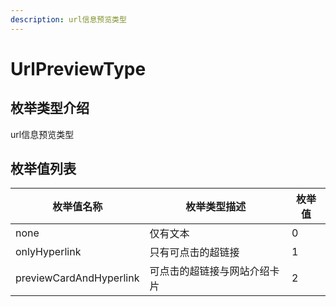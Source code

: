 ```yaml
---
description: url信息预览类型
---
```


# UrlPreviewType

## 枚举类型介绍

url信息预览类型

## 枚举值列表

| 枚举值名称                   | 枚举类型描述         | 枚举值 |
| ----------------------- | -------------- | --- |
| none                    |  仅有文本          | 0   |
| onlyHyperlink           | 只有可点击的超链接      | 1   |
| previewCardAndHyperlink | 可点击的超链接与网站介绍卡片 | 2   |
